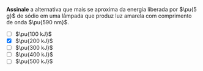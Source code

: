 
**Assinale** a alternativa que mais se aproxima da energia liberada por $\pu{5 g}$ de sódio em uma lâmpada que produz luz amarela com comprimento de onda $\pu{590 nm}$.

- [ ] $\pu{100 kJ}$
- [x] $\pu{200 kJ}$
- [ ] $\pu{300 kJ}$
- [ ] $\pu{400 kJ}$
- [ ] $\pu{500 kJ}$